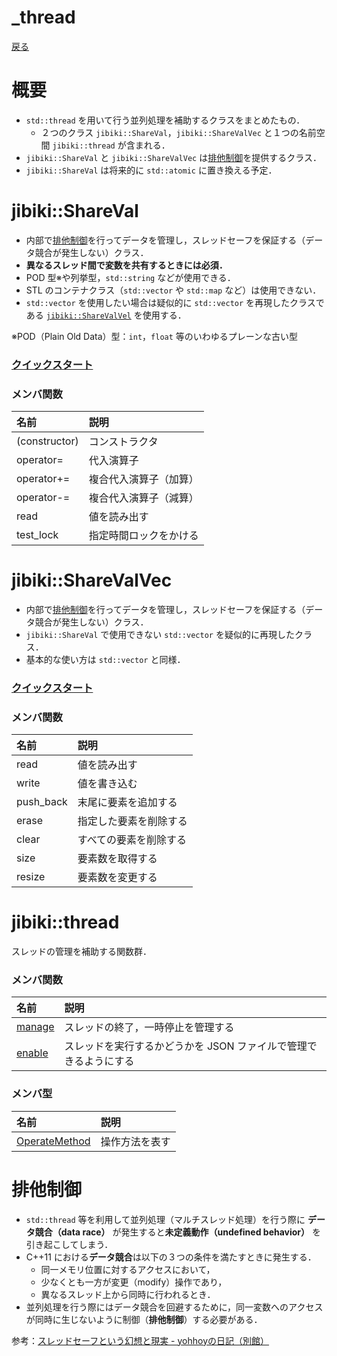 # _thread
[戻る](../../README.md/#リファレンス)

# 概要
* `std::thread` を用いて行う並列処理を補助するクラスをまとめたもの．
    * ２つのクラス `jibiki::ShareVal`，`jibiki::ShareValVec` と１つの名前空間 `jibiki::thread` が含まれる．
* `jibiki::ShareVal` と `jibiki::ShareValVec` は[排他制御](#排他制御)を提供するクラス．
* `jibiki::ShareVal` は将来的に `std::atomic` に置き換える予定．

# jibiki::ShareVal
* 内部で[排他制御](#排他制御)を行ってデータを管理し，スレッドセーフを保証する（データ競合が発生しない）クラス．
* **異なるスレッド間で変数を共有するときには必須．**
* POD 型※や列挙型，`std::string` などが使用できる．
* STL のコンテナクラス（`std::vector` や `std::map` など）は使用できない．
* `std::vector` を使用したい場合は疑似的に `std::vector` を再現したクラスである [`jibiki::ShareValVel`](#jibikiShareValVec) を使用する．

※POD（Plain Old Data）型：`int`，`float` 等のいわゆるプレーンな古い型

### [クイックスタート](quick_share_val.md)

### メンバ関数
|名前|説明|
|:-|:-|
|(constructor)|コンストラクタ|
|operator=|代入演算子|
|operator+=|複合代入演算子（加算）|
|operator-=|複合代入演算子（減算）|
|read|値を読み出す|
|test_lock|指定時間ロックをかける|

# jibiki::ShareValVec
* 内部で[排他制御](#排他制御)を行ってデータを管理し，スレッドセーフを保証する（データ競合が発生しない）クラス．
* `jibiki::ShareVal` で使用できない `std::vector` を疑似的に再現したクラス．
* 基本的な使い方は `std::vector` と同様．

### [クイックスタート](quick_share_val_vec.md)

### メンバ関数
|名前|説明|
|:-|:-|
|read|値を読み出す|
|write|値を書き込む|
|push_back|末尾に要素を追加する|
|erase|指定した要素を削除する|
|clear|すべての要素を削除する|
|size|要素数を取得する|
|resize|要素数を変更する|

# jibiki::thread
スレッドの管理を補助する関数群．

### メンバ関数
|名前|説明|
|:-|:-|
|[manage](spec_thread.md/#jibikithread-manage)|スレッドの終了，一時停止を管理する|
|[enable](spec_thread.md/#jibikithread-enable)|スレッドを実行するかどうかを JSON ファイルで管理できるようにする|

### メンバ型
|名前|説明|
|:-|:-|
|[OperateMethod](spec_thread.md/#jibikithread-OperateMethod)|操作方法を表す|

# 排他制御
* `std::thread` 等を利用して並列処理（マルチスレッド処理）を行う際に **データ競合（data race）** が発生すると**未定義動作（undefined behavior）** を引き起こしてしまう．
* C++11 における**データ競合**は以下の３つの条件を満たすときに発生する．
    * 同一メモリ位置に対するアクセスにおいて，
    * 少なくとも一方が変更（modify）操作であり，
    * 異なるスレッド上から同時に行われるとき．
* 並列処理を行う際にはデータ競合を回避するために，同一変数へのアクセスが同時に生じないように制御（**排他制御**）する必要がある．




参考：[スレッドセーフという幻想と現実 - yohhoyの日記（別館）](https://yohhoy.hatenablog.jp/entry/2013/12/15/204116)